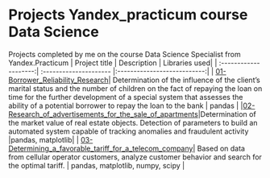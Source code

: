 # Projects Yandex_practicum course Data Science
Projects completed by me on the course Data Science Specialist from Yandex.Practicum
| Project title | Description | Libraries used|
| :--------------------:| :--------------------- |:---------------------------:|
| [01-Borrower_Reliability_Research](https://github.com/AleksandrBorisovDS/projects_yandex_practicum/tree/34c8027d7ef5869654229c0465474408e58d5bb2/01-Borrower_Reliability_Research)| Determination of the influence of the client’s marital status and the number of children on the fact of repaying the loan on time for the further development of a special system that assesses the ability of a potential borrower to repay the loan to the bank | pandas |
|[02-Research_of_advertisements_for_the_sale_of_apartments](https://github.com/AleksandrBorisovDS/projects_yandex_practicum/tree/5902d469b56602cd1717087f7f86595aeaca21d6/02-Research_of_advertisements_for_the_sale_of_apartments)|Determination of the market value of real estate objects. Detection of parameters to build an automated system capable of tracking anomalies and fraudulent activity |pandas, matplotlib|
| [03-Determining_a_favorable_tariff_for_a_telecom_company](https://github.com/AleksandrBorisovDS/projects_yandex_practicum/tree/873fc6347a2de47af58f9b5e3825b24b8d7ee1b6/03-Determining_a_favorable_tariff_for_a_telecom_company)| Based on data from cellular operator customers, analyze customer behavior and search for the optimal tariff. | pandas, matplotlib, numpy, scipy |




